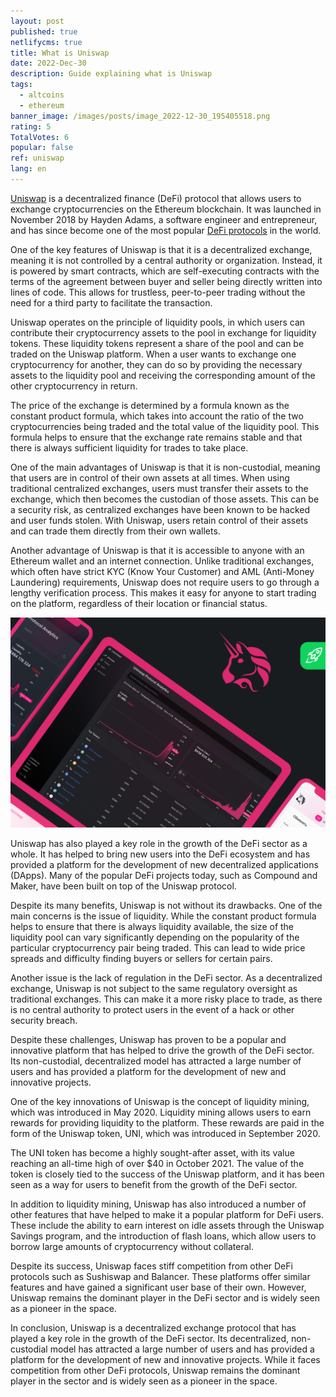 ```yaml
---
layout: post
published: true
netlifycms: true
title: What is Uniswap
date: 2022-Dec-30
description: Guide explaining what is Uniswap
tags:
  - altcoins
  - ethereum
banner_image: /images/posts/image_2022-12-30_195405518.png
rating: 5
TotalVotes: 6
popular: false
ref: uniswap
lang: en
---
```

[Uniswap](https://app.uniswap.org/) is a decentralized finance (DeFi) protocol that allows users to exchange cryptocurrencies on the Ethereum blockchain. It was launched in November 2018 by Hayden Adams, a software engineer and entrepreneur, and has since become one of the most popular [DeFi protocols](https://criptomo.com/what-is-defi/) in the world.

One of the key features of Uniswap is that it is a decentralized exchange, meaning it is not controlled by a central authority or organization. Instead, it is powered by smart contracts, which are self-executing contracts with the terms of the agreement between buyer and seller being directly written into lines of code. This allows for trustless, peer-to-peer trading without the need for a third party to facilitate the transaction.

Uniswap operates on the principle of liquidity pools, in which users can contribute their cryptocurrency assets to the pool in exchange for liquidity tokens. These liquidity tokens represent a share of the pool and can be traded on the Uniswap platform. When a user wants to exchange one cryptocurrency for another, they can do so by providing the necessary assets to the liquidity pool and receiving the corresponding amount of the other cryptocurrency in return.

The price of the exchange is determined by a formula known as the constant product formula, which takes into account the ratio of the two cryptocurrencies being traded and the total value of the liquidity pool. This formula helps to ensure that the exchange rate remains stable and that there is always sufficient liquidity for trades to take place.

One of the main advantages of Uniswap is that it is non-custodial, meaning that users are in control of their own assets at all times. When using traditional centralized exchanges, users must transfer their assets to the exchange, which then becomes the custodian of those assets. This can be a security risk, as centralized exchanges have been known to be hacked and user funds stolen. With Uniswap, users retain control of their assets and can trade them directly from their own wallets.

Another advantage of Uniswap is that it is accessible to anyone with an Ethereum wallet and an internet connection. Unlike traditional exchanges, which often have strict KYC (Know Your Customer) and AML (Anti-Money Laundering) requirements, Uniswap does not require users to go through a lengthy verification process. This makes it easy for anyone to start trading on the platform, regardless of their location or financial status.

![Uniswap dashboard](/images/posts/image_2022-12-30_195523024.png "Uniswap dashboard")

Uniswap has also played a key role in the growth of the DeFi sector as a whole. It has helped to bring new users into the DeFi ecosystem and has provided a platform for the development of new decentralized applications (DApps). Many of the popular DeFi projects today, such as Compound and Maker, have been built on top of the Uniswap protocol.

Despite its many benefits, Uniswap is not without its drawbacks. One of the main concerns is the issue of liquidity. While the constant product formula helps to ensure that there is always liquidity available, the size of the liquidity pool can vary significantly depending on the popularity of the particular cryptocurrency pair being traded. This can lead to wide price spreads and difficulty finding buyers or sellers for certain pairs.

Another issue is the lack of regulation in the DeFi sector. As a decentralized exchange, Uniswap is not subject to the same regulatory oversight as traditional exchanges. This can make it a more risky place to trade, as there is no central authority to protect users in the event of a hack or other security breach.

Despite these challenges, Uniswap has proven to be a popular and innovative platform that has helped to drive the growth of the DeFi sector. Its non-custodial, decentralized model has attracted a large number of users and has provided a platform for the development of new and innovative projects.

One of the key innovations of Uniswap is the concept of liquidity mining, which was introduced in May 2020. Liquidity mining allows users to earn rewards for providing liquidity to the platform. These rewards are paid in the form of the Uniswap token, UNI, which was introduced in September 2020.

The UNI token has become a highly sought-after asset, with its value reaching an all-time high of over $40 in October 2021. The value of the token is closely tied to the success of the Uniswap platform, and it has been seen as a way for users to benefit from the growth of the DeFi sector.

In addition to liquidity mining, Uniswap has also introduced a number of other features that have helped to make it a popular platform for DeFi users. These include the ability to earn interest on idle assets through the Uniswap Savings program, and the introduction of flash loans, which allow users to borrow large amounts of cryptocurrency without collateral.

Despite its success, Uniswap faces stiff competition from other DeFi protocols such as Sushiswap and Balancer. These platforms offer similar features and have gained a significant user base of their own. However, Uniswap remains the dominant player in the DeFi sector and is widely seen as a pioneer in the space.

In conclusion, Uniswap is a decentralized exchange protocol that has played a key role in the growth of the DeFi sector. Its decentralized, non-custodial model has attracted a large number of users and has provided a platform for the development of new and innovative projects. While it faces competition from other DeFi protocols, Uniswap remains the dominant player in the sector and is widely seen as a pioneer in the space.